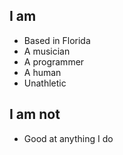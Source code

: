 ## I am
* Based in Florida
* A musician
* A programmer
* A human
* Unathletic
## I am not
* Good at anything I do
